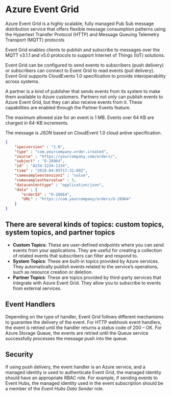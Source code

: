 # Azure Event Grid

Azure Event Grid is a highly scalable, fully managed Pub Sub message distribution service that offers flexible message consumption patterns using the Hypertext Transfer Protocol (HTTP) and Message Queuing Telemetry Transport (MQTT) protocols

Event Grid enables clients to publish and subscribe to messages over the MQTT v3.1.1 and v5.0 protocols to support Internet of Things (IoT) solutions.

Event Grid can be configured to send events to subscribers (push delivery) or subscribers can connect to Event Grid to read events (pull delivery). Event Grid supports CloudEvents 1.0 specification to provide interoperability across systems.

A partner is a kind of publisher that sends events from its system to make them available to Azure customers. Partners not only can publish events to Azure Event Grid, but they can also receive events from it. These capabilities are enabled through the Partner Events feature.

The maximum allowed size for an event is 1 MB. Events over 64 KB are charged in 64-KB increments.

The message is _JSON_ based on CloudEvent 1.0 cloud antive specification.

```json
{
    "specversion" : "1.0",
    "type" : "com.yourcompany.order.created",
    "source" : "https://yourcompany.com/orders/",
    "subject" : "O-28964",
    "id" : "A234-1234-1234",
    "time" : "2018-04-05T17:31:00Z",
    "comexampleextension1" : "value",
    "comexampleothervalue" : 5,
    "datacontenttype" : "application/json",
    "data" : {
       "orderId" : "O-28964",
       "URL" : "https://com.yourcompany/orders/O-28964"
    }
}
```

## There are several kinds of topics: custom topics, system topics, and partner topics

- **Custom Topics**: These are user-defined endpoints where you can send events from your applications. They are useful for creating a collection of related events that subscribers can filter and respond to.
- **System Topics**: These are built-in topics provided by Azure services. They automatically publish events related to the service’s operations, such as resource creation or deletion.
- **Partner Topics**: These are topics provided by third-party services that integrate with Azure Event Grid. They allow you to subscribe to events from external services.

## Event Handlers

Depending on the type of handler, Event Grid follows different mechanisms to guarantee the delivery of the event. For HTTP webhook event handlers, the event is retried until the handler returns a status code of 200 – OK. For Azure Storage Queue, the events are retried until the Queue service successfully processes the message push into the queue.

## Security

If using push delivery, the event handler is an Azure service, and a managed identity is used to authenticate Event Grid, the managed identity should have an appropriate RBAC role. For example, if sending events to Event Hubs, the managed identity used in the event subscription should be a member of the _Event Hubs Data Sender_ role.
